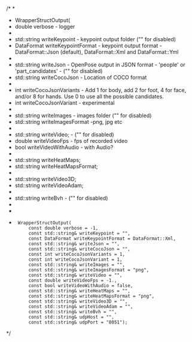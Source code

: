 
/*
 *
 * WrapperStructOutput(
 * double verbose - logger
 *
 * std::string writeKeypoint - keypoint output folder ("" for disabled)
 * DataFormat writeKeypointFormat -  keypoint output format - DataFormat::Json (default), DataFormat::Xml and DataFormat::Yml
 *
 * std::string writeJson - OpenPose output in JSON format - 'people' or 'part_candidates' - ("" for disabled)
 * std::string writeCocoJson - Location of COCO  format
 *
 * int writeCocoJsonVariants - Add 1 for body, add 2 for foot, 4 for face, and/or 8 for hands. Use 0 to use all the possible candidates.
 * int writeCocoJsonVariant - experimental
 *
 * std::string writeImages - images folder ("" for disabled)
 * std::string writeImagesFormat -png, jpg etc
 *
 * std::string writeVideo; - ("" for disabled)
 *  double writeVideoFps - fps of recorded video
 * bool writeVideoWithAudio - with Audio?
 *
 *  std::string writeHeatMaps;
 * std::string writeHeatMapsFormat;
 *
 *  std::string writeVideo3D;
 * std::string writeVideoAdam;
 *
 * std::string writeBvh - ("" for disabled)
 *
 *
 *
        WrapperStructOutput(
            const double verbose = -1,
            const std::string& writeKeypoint = "",
            const DataFormat writeKeypointFormat = DataFormat::Xml,
            const std::string& writeJson = "",
            const std::string& writeCocoJson = "",
            const int writeCocoJsonVariants = 1,
            const int writeCocoJsonVariant = 1,
            const std::string& writeImages = "",
            const std::string& writeImagesFormat = "png",
            const std::string& writeVideo = "",
            const double writeVideoFps = -1.,
            const bool writeVideoWithAudio = false,
            const std::string& writeHeatMaps = "",
            const std::string& writeHeatMapsFormat = "png",
            const std::string& writeVideo3D = "",
            const std::string& writeVideoAdam = "",
            const std::string& writeBvh = "",
            const std::string& udpHost = "",
            const std::string& udpPort = "8051");
*/